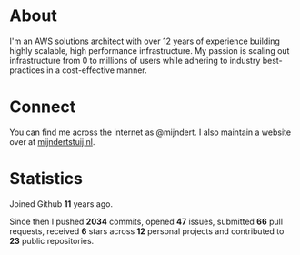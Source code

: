 # About

I'm an AWS solutions architect with over 12 years of experience building highly scalable, high performance infrastructure. My passion is scaling out infrastructure from 0 to millions of users while adhering to industry best-practices in a cost-effective manner.

# Connect

You can find me across the internet as @mijndert. I also maintain a website over at [mijndertstuij.nl](https://mijndertstuij.nl/).

# Statistics

Joined Github **11** years ago.

Since then I pushed **2034** commits, opened **47** issues, submitted **66** pull requests, received **6** stars across **12** personal projects and contributed to **23** public repositories.